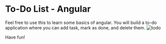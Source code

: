 # To-Do List - Angular

Feel free to use this to learn some basics of angular. You will build a to-do application where you can add task, mark as done, and delete them.
![todo](https://github.com/MainaKimani/todo/assets/48632817/0d711a2d-dd3d-41d5-8ebe-43bf6bd0df18)

Have fun!
